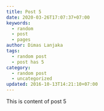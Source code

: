 ```yaml
---
title: Post 5
date: 2020-03-26T17:07:37+07:00
keywords:
  - random
  - post
  - pages
author: Dimas Lanjaka
tags:
  - random post
  - post has 5
category:
  - random post
  - uncategorized
updated: 2016-10-13T14:21:10+07:00
---
```

This is content of post 5